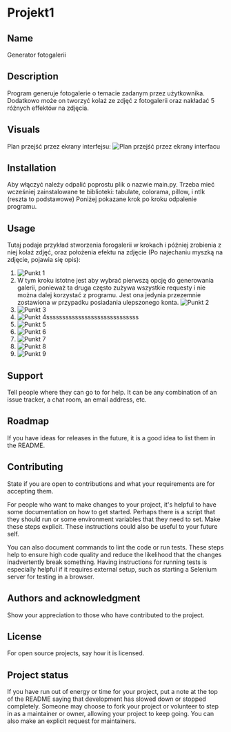 # Projekt1

## Name
Generator fotogalerii

## Description
Program generuje fotogalerie o temacie zadanym przez użytkownika. Dodatkowo może on tworzyć kolaż ze zdjęć z fotogalerii oraz nakładać 5 różnych effektów na zdjęcia.

## Visuals
Plan przejść przez ekrany interfejsu:
    ![Plan przejść przez ekrany interfacu](Plan_Projektu.jpg "Plan_Projektu")

## Installation
Aby włączyć należy odpalić poprostu plik o nazwie main.py. Trzeba mieć wcześniej zainstalowane te biblioteki: tabulate, colorama, pillow, i ntlk (reszta to podstawowe) Poniżej pokazane krok po kroku odpalenie programu.

## Usage
Tutaj podaje przykład stworzenia forogalerii w krokach i później zrobienia z niej kolaż zdjęć, oraz położenia efektu na zdjęcie (Po najechaniu myszką na zdjęcie, pojawia się opis):

1. ![Punkt 1](proj1.jpg "Wybranie generowania galerii")
2. W tym kroku istotne jest aby wybrać pierwszą opcję do generowania galerii, ponieważ ta druga często zużywa wszystkie requesty i nie można dalej korzystać z programu. Jest ona jedynia przezemnie zostawiona w przypadku posiadania ulepszonego konta.
![Punkt 2](proj2.jpg "Wybranie galerii ścieżki docelowej ")
3. ![Punkt 3](proj3.jpg "Wybranie tematu galerii")
4. ![Punkt 4](proj4.jpg "Jedno z wygenerowanch zdjęć")sssssssssssssssssssssssssssss
5. ![Punkt 5](proj5.jpg "Wybranie zrobienia kolażu oraz wybór zdjęć")
6. ![Punkt 6](proj6.jpg "Wygenerowany kolaż")
7. ![Punkt 7](proj7.jpg "Wybranie nadania efektu")
8. ![Punkt 8](proj8.jpg "Wybranie zdjęcia oraz efektu")
9. ![Punkt 9](proj9.jpg "Wygenerowany efekt")

## Support
Tell people where they can go to for help. It can be any combination of an issue tracker, a chat room, an email address, etc.

## Roadmap
If you have ideas for releases in the future, it is a good idea to list them in the README.

## Contributing
State if you are open to contributions and what your requirements are for accepting them.

For people who want to make changes to your project, it's helpful to have some documentation on how to get started. Perhaps there is a script that they should run or some environment variables that they need to set. Make these steps explicit. These instructions could also be useful to your future self.

You can also document commands to lint the code or run tests. These steps help to ensure high code quality and reduce the likelihood that the changes inadvertently break something. Having instructions for running tests is especially helpful if it requires external setup, such as starting a Selenium server for testing in a browser.

## Authors and acknowledgment
Show your appreciation to those who have contributed to the project.

## License
For open source projects, say how it is licensed.

## Project status
If you have run out of energy or time for your project, put a note at the top of the README saying that development has slowed down or stopped completely. Someone may choose to fork your project or volunteer to step in as a maintainer or owner, allowing your project to keep going. You can also make an explicit request for maintainers.
